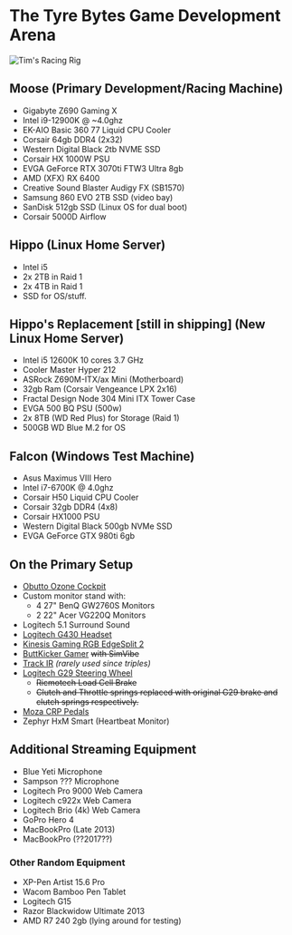# The Tyre Bytes Game Development Arena

![Tim's Racing Rig](https://www.timbeaudet.com/setup/content/now_with_6_monitors.png)

## Moose (Primary Development/Racing Machine)

- Gigabyte Z690 Gaming X
- Intel i9-12900K @ ~4.0ghz
- EK-AIO Basic 360 77 Liquid CPU Cooler
- Corsair 64gb DDR4 (2x32)
- Western Digital Black 2tb NVME SSD
- Corsair HX 1000W PSU
- EVGA GeForce RTX 3070ti FTW3 Ultra 8gb
- AMD (XFX) RX 6400
- Creative Sound Blaster Audigy FX (SB1570)
- Samsung 860 EVO 2TB SSD (video bay)
- SanDisk 512gb SSD (Linux OS for dual boot)
- Corsair 5000D Airflow

## Hippo (Linux Home Server)

- Intel i5
- 2x 2TB in Raid 1
- 2x 4TB in Raid 1
- SSD for OS/stuff.

## Hippo's Replacement [still in shipping] (New Linux Home Server)

- Intel i5 12600K 10 cores 3.7 GHz
- Cooler Master Hyper 212
- ASRock Z690M-ITX/ax Mini (Motherboard)
- 32gb Ram (Corsair Vengeance LPX 2x16)
- Fractal Design Node 304 Mini ITX Tower Case
- EVGA 500 BQ PSU (500w)
- 2x 8TB (WD Red Plus) for Storage (Raid 1)
- 500GB WD Blue M.2 for OS

## Falcon (Windows Test Machine)

- Asus Maximus VIII Hero
- Intel i7-6700K @ 4.0ghz
- Corsair H50 Liquid CPU Cooler
- Corsair 32gb DDR4 (4x8)
- Corsair HX1000 PSU
- Western Digital Black 500gb NVMe SSD
- EVGA GeForce GTX 980ti 6gb

## On the Primary Setup

- [Obutto Ozone Cockpit](https://obutto.com/product/ozone-cockpit/)
- Custom monitor stand with:
  - 4 27" BenQ GW2760S Monitors
  - 2 22" Acer VG220Q Monitors
- Logitech 5.1 Surround Sound
- [Logitech G430 Headset](https://www.amazon.com/Logitech-981-000537-G430-Gaming-Headset/dp/B00CJ5FPUE)
- [Kinesis Gaming RGB EdgeSplit 2](https://gaming.kinesis-ergo.com/product/freestyle-edge/)
- [ButtKicker Gamer](https://thebuttkicker.com/products/buttkicker-gamer-plus) ~~with SimVibe~~
- [Track IR](https://www.trackir.com/) _(rarely used since triples)_
- [Logitech G29 Steering Wheel](https://www.logitechg.com/en-us/products/driving/driving-force-racing-wheel.html)
  - ~~Ricmotech Load Cell Brake~~
  - ~~Clutch and Throttle springs replaced with original G29 brake and clutch springs respectively.~~
- [Moza CRP Pedals](https://mozaracing.com/product/crp-pedals)
- Zephyr HxM Smart (Heartbeat Monitor)

## Additional Streaming Equipment

- Blue Yeti Microphone
- Sampson ??? Microphone
- Logitech Pro 9000 Web Camera
- Logitech c922x Web Camera
- Logitech Brio (4k) Web Camera
- GoPro Hero 4
- MacBookPro (Late 2013)
- MacBookPro (??2017??)

### Other Random Equipment

- XP-Pen Artist 15.6 Pro
- Wacom Bamboo Pen Tablet
- Logitech G15
- Razor Blackwidow Ultimate 2013
- AMD R7 240 2gb (lying around for testing)
